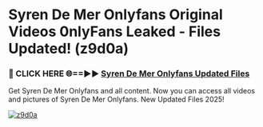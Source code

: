 # Syren De Mer Onlyfans Original Videos 0nlyFans Leaked - Files Updated! (z9d0a)

<h3>🔴 CLICK HERE 🌐==►► <a href="https://tinyurl.com/2jnfzry5" rel="nofollow">Syren De Mer Onlyfans Updated Files</a></h3>

Get Syren De Mer Onlyfans and all content. Now you can access all videos and pictures of Syren De Mer Onlyfans. New Updated Files 2025!

[![z9d0a](https://i.imgur.com/GyGTBgg.gif)](https://tinyurl.com/2jnfzry5)
